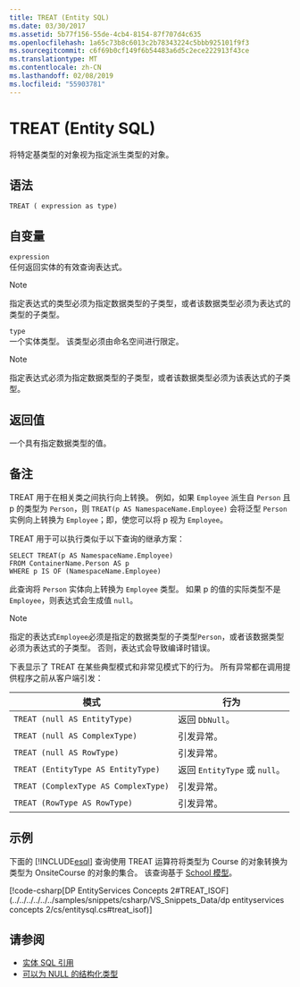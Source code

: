 ```yaml
---
title: TREAT (Entity SQL)
ms.date: 03/30/2017
ms.assetid: 5b77f156-55de-4cb4-8154-87f707d4c635
ms.openlocfilehash: 1a65c73b8c6013c2b78343224c5bbb925101f9f3
ms.sourcegitcommit: c6f69b0cf149f6b54483a6d5c2ece222913f43ce
ms.translationtype: MT
ms.contentlocale: zh-CN
ms.lasthandoff: 02/08/2019
ms.locfileid: "55903781"
---
```

# <a name="treat-entity-sql"></a>TREAT (Entity SQL)
将特定基类型的对象视为指定派生类型的对象。  
  
## <a name="syntax"></a>语法  
  
```  
TREAT ( expression as type)  
```  
  
## <a name="arguments"></a>自变量  
 `expression`  
 任何返回实体的有效查询表达式。  
  
> [!NOTE]
>  指定表达式的类型必须为指定数据类型的子类型，或者该数据类型必须为表达式的类型的子类型。  
  
 `type`  
 一个实体类型。 该类型必须由命名空间进行限定。  
  
> [!NOTE]
>  指定表达式必须为指定数据类型的子类型，或者该数据类型必须为该表达式的子类型。  
  
## <a name="return-value"></a>返回值  
 一个具有指定数据类型的值。  
  
## <a name="remarks"></a>备注  
 TREAT 用于在相关类之间执行向上转换。 例如，如果 `Employee` 派生自 `Person` 且 p 的类型为 `Person`，则 `TREAT(p AS NamespaceName.Employee)` 会将泛型 `Person` 实例向上转换为 `Employee`；即，使您可以将 p 视为 `Employee`。  
  
 TREAT 用于可以执行类似于以下查询的继承方案：  
  
```  
SELECT TREAT(p AS NamespaceName.Employee)  
FROM ContainerName.Person AS p  
WHERE p IS OF (NamespaceName.Employee)   
```  
  
 此查询将 `Person` 实体向上转换为 `Employee` 类型。 如果 p 的值的实际类型不是 `Employee`，则表达式会生成值 `null`。  
  
> [!NOTE]
>  指定的表达式`Employee`必须是指定的数据类型的子类型`Person`，或者该数据类型必须为表达式的子类型。 否则，表达式会导致编译时错误。  
  
 下表显示了 TREAT 在某些典型模式和非常见模式下的行为。 所有异常都在调用提供程序之前从客户端引发：  
  
|模式|行为|  
|-------------|--------------|  
|`TREAT (null AS EntityType)`|返回 `DbNull`。|  
|`TREAT (null AS ComplexType)`|引发异常。|  
|`TREAT (null AS RowType)`|引发异常。|  
|`TREAT (EntityType AS EntityType)`|返回 `EntityType` 或 `null`。|  
|`TREAT (ComplexType AS ComplexType)`|引发异常。|  
|`TREAT (RowType AS RowType)`|引发异常。|  
  
## <a name="example"></a>示例  
 下面的 [!INCLUDE[esql](../../../../../../includes/esql-md.md)] 查询使用 TREAT 运算符将类型为 Course 的对象转换为类型为 OnsiteCourse 的对象的集合。 该查询基于 [School 模型](https://docs.microsoft.com/previous-versions/dotnet/netframework-4.0/bb896300(v=vs.100))。  
  
 [!code-csharp[DP EntityServices Concepts 2#TREAT_ISOF](../../../../../../samples/snippets/csharp/VS_Snippets_Data/dp entityservices concepts 2/cs/entitysql.cs#treat_isof)]  
  
## <a name="see-also"></a>请参阅
- [实体 SQL 引用](../../../../../../docs/framework/data/adonet/ef/language-reference/entity-sql-reference.md)
- [可以为 NULL 的结构化类型](../../../../../../docs/framework/data/adonet/ef/language-reference/nullable-structured-types-entity-sql.md)
